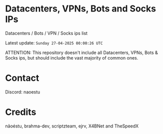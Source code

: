 # Datacenters, VPNs, Bots and Socks IPs
 
Datacenters / Bots / VPN / Socks ips list

Latest update: `Sunday 27-04-2025 00:00:26 UTC` 

ATTENTION: This repository doesn't include all Datacenters, VPNs, Bots & Socks ips, 
but should include the vast majority of common ones.

# Contact
Discord: naoestu

# Credits
nãoéstu, brahma-dev, scriptzteam, ejrv, X4BNet and TheSpeedX
